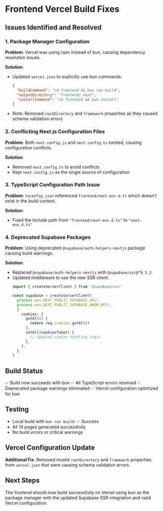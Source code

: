 # Frontend Vercel Build Fixes

## Issues Identified and Resolved

### 1. Package Manager Configuration
**Problem**: Vercel was using npm instead of bun, causing dependency resolution issues.

**Solution**: 
- Updated `vercel.json` to explicitly use bun commands:
  ```json
  {
    "buildCommand": "cd frontend && bun run build",
    "outputDirectory": "frontend/.next",
    "installCommand": "cd frontend && bun install"
  }
  ```
- Note: Removed `rootDirectory` and `framework` properties as they caused schema validation errors

### 2. Conflicting Next.js Configuration Files
**Problem**: Both `next.config.js` and `next.config.ts` existed, causing configuration conflicts.

**Solution**: 
- Removed `next.config.ts` to avoid conflicts
- Kept `next.config.js` as the single source of configuration

### 3. TypeScript Configuration Path Issue
**Problem**: `tsconfig.json` referenced `frontend/next-env.d.ts` which doesn't exist in the build context.

**Solution**: 
- Fixed the include path from `"frontend/next-env.d.ts"` to `"next-env.d.ts"`

### 4. Deprecated Supabase Packages
**Problem**: Using deprecated `@supabase/auth-helpers-nextjs` package causing build warnings.

**Solution**: 
- Replaced `@supabase/auth-helpers-nextjs` with `@supabase/ssr@^0.5.2`
- Updated middleware to use the new SSR client:
  ```typescript
  import { createServerClient } from '@supabase/ssr'
  
  const supabase = createServerClient(
    process.env.NEXT_PUBLIC_SUPABASE_URL!,
    process.env.NEXT_PUBLIC_SUPABASE_ANON_KEY!,
    {
      cookies: {
        getAll() {
          return req.cookies.getAll()
        },
        setAll(cookiesToSet) {
          // Updated cookie handling logic
        },
      },
    }
  )
  ```

## Build Status
✅ Build now succeeds with bun
✅ All TypeScript errors resolved
✅ Deprecated package warnings eliminated
✅ Vercel configuration optimized for bun

## Testing
- Local build with `bun run build`: ✅ Success
- All 14 pages generated successfully
- No build errors or critical warnings

## Vercel Configuration Update
**Additional Fix**: Removed invalid `rootDirectory` and `framework` properties from `vercel.json` that were causing schema validation errors.

## Next Steps
The frontend should now build successfully on Vercel using bun as the package manager with the updated Supabase SSR integration and valid Vercel configuration.
